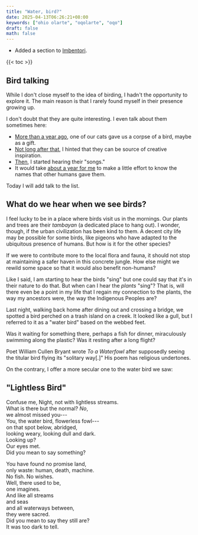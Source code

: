 ```yaml
---
title: "Water, bird?"
date: 2025-04-13T06:26:21+08:00
keywords: ["ohio olarte", "oqolarte", "oqo"]
draft: false
math: false
---
```


- Added a section to [Imbentori](/imbentori).

{{< toc >}}

## Bird talking

While I don't close myself to the idea of birding, I hadn't the
opportunity to explore it. The main reason is that I rarely found myself
in their presence growing up.

I don't doubt that they are quite interesting. I even talk about them
sometimes here:

- [More than a year ago](/158), one of our cats gave us a corpse of a
  bird, maybe as a gift.
- [Not long after that](/162), I hinted that they can be source of
  creative inspiration.
- [Then](/166), I started hearing their "songs."
- It would take [about a year for me](/266) to make a little effort to
  know the names that other humans gave them.

Today I will add talk to the list.

## What do we hear when we see birds?

I feel lucky to be in a place where birds visit us in the mornings. Our
plants and trees are their *tambayan* (a dedicated place to hang out). I
wonder, though, if the urban civilization has been kind to them. A
decent city life may be possible for some birds, like pigeons who have
adapted to the ubiquitous presence of humans. But how is it for the
other species?

If we were to contribute more to the local flora and fauna, it should
not stop at maintaining a safer haven in this concrete jungle. How else
might we rewild some space so that it would also benefit non-humans?

Like I said, I am starting to hear the birds "sing" but one could say
that it's in their nature to do that. But when can I hear the *plants*
"sing"? That is, will there even be a point in my life that I regain my
connection to the plants, the way my ancestors were, the way the
Indigenous Peoples are?

Last night, walking back home after dining out and crossing a bridge,
we spotted a bird perched on a trash island on a creek. It looked like a
gull, but I referred to it as a "water bird" based on the webbed feet.

Was it waiting for something there, perhaps a fish for dinner,
miraculously swimming along the plastic? Was it resting after a long
flight?

Poet William Cullen Bryant wrote *To a Waterfowl* after supposedly
seeing the titular bird flying its "solitary way[.]" His poem has
religious undertones.

On the contrary, I offer a more secular one to the water bird we saw:

## "Lightless Bird"

Confuse me, Night, not with lightless streams.  
What is there but the normal? *No*,  
we almost missed you---  
You, the water bird, flowerless fowl---  
on that spot below, abridged,  
looking weary, looking dull and dark.  
Looking up?  
Our eyes met.  
Did you mean to say something?  

You have found no promise land,  
only waste: human, death, machine.  
No fish. No wishes.  
Well, there used to be,  
one imagines.  
And like all streams  
and seas  
and all waterways between,  
they were sacred.  
Did you mean to say they still are?  
It was too dark to tell.

